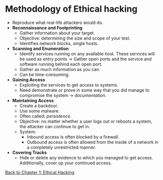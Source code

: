 # Methodology of Ethical hacking

- Reproduce what real-life attackers would do.
- **Reconnaissance and Footprinting**
	- Gather information about your target.
	- Objective: determining the size and scope of your test.
	- Identifies network blocks, single hosts.
- **Scanning and Enumeration**
	- Identify services running on any available host. These services will be used as entry points -> Gather open ports and the service and software running behind each open port.
	- Gather as much information as you can.
	- Can be time-consuming.
- **Gaining Access**
	- Exploiting the services to get access to systems.
	- Need demonstrate or prove in some way that you did manage to compromise the system -> *documentation*.
- **Maintaining Access**
	- Create a backdoor.
	- Use some malware.
	- Often called: *persistence*.
	- Objective: no matter whether a user logs out or reboots a system, the attacker can continue to get in.
	- System:
		- Inbound access is often blocked by a firewall.
		- Outbound access is often allowed from the inside of a network in a completely unrestricted manner.
- **Covering Tracks**
	- Hide or delete any evidence to which you managed to get access. Additionally, cover up your continued access.

[Back to Chapter 1: Ethical Hacking](../ceh.md#chapter%201%20ethical%20hacking)